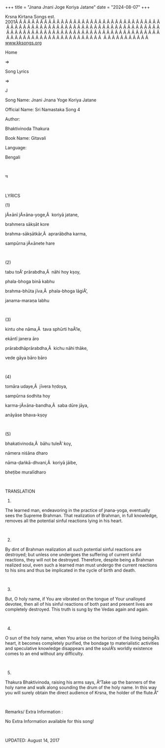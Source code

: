+++ 
title = "Jnana Jnani Joge Koriya Jatane"
date = "2024-08-07"
+++

Krsna Kirtana Songs est. 2001Â Â Â Â Â Â Â Â Â Â Â Â Â Â Â Â Â Â Â Â Â Â Â Â Â Â Â Â Â Â Â Â Â Â Â Â Â Â Â Â Â Â Â Â Â Â Â Â Â Â Â Â Â Â Â Â Â Â Â Â Â Â Â Â Â Â Â Â Â Â Â Â Â Â Â Â Â Â Â Â Â Â Â Â Â Â Â Â Â Â Â Â Â Â Â Â Â Â Â Â Â Â Â Â Â Â Â Â Â Â Â Â Â Â Â Â Â Â Â Â Â Â Â Â Â Â Â Â Â Â Â Â  Â Â Â Â Â Â Â Â Â Â Â  
www.kksongs.org








Home
 
⇒
 
Song Lyrics
 
⇒
 
J


Song
Name: Jnani Jnana Yoge Koriya Jatane


Official
Name: Sri Namastaka Song 4


Author:

Bhaktivinoda
Thakura


Book
Name: 
Gitavali


Language:

Bengali


 








অ








 


LYRICS


(1)


jÃ±ānī
jÃ±āna-yoge,Â  koriyā jatane,


brahmera
sākṣāt kore


brahma-sākṣātkār,Â 
aprarābdha karma,


sampūrna
jÃ±ānete hare


 


(2)


tabu
toÂ’ prārabdha,Â  nāhi hoy kṣoy,


phala-bhoga
binā kabhu


brahma-bhūta
jīva,Â  phala-bhoga lāgiÂ’,


janama-maraṇa
labhu


 


(3)


kintu
ohe nāma,Â  tava sphūrti haÂ’le,


ekāntī
janera āro


prārabdhāprārabdha,Â 
kichu nāhi thāke,


vede
gāya bāro bāro


 


(4)


tomāra
udaye,Â  jīvera hṛdoya,


sampūrna
śodhita hoy


karma-jÃ±āna-bandha,Â 
saba dūre jāya,


anāyāse
bhava-kṣoy


 


(5)


bhakativinoda,Â 
bāhu tuleÂ’ koy,


nāmera
niśāna dharo


nāma-ḍańkā-dhvani,Â 
koriyā jāibe,


bheṭibe
muralīdharo


 


TRANSLATION


1)
The learned man, endeavoring in the practice of jnana-yoga, eventually sees the
Supreme Brahman. That realization of Brahman, in full knowledge, removes all
the potential sinful reactions lying in his heart.


 


2)
By dint of Brahman realization all such potential sinful reactions are
destroyed; but unless one undergoes the suffering of current sinful reactions,
they will not be destroyed. Therefore, despite being a Brahman realized soul,
even such a learned man must undergo the current reactions to his sins and thus
be implicated in the cycle of birth and death.


 


3)
But, O holy name, if You are vibrated on the tongue of Your unalloyed devotee,
then all of his sinful reactions of both past and present lives are completely
destroyed. This truth is sung by the Vedas again and again.


 


4)
O sun of the holy name, when You arise on the horizon of the living beingÂ’s
heart, it becomes completely purified, the bondage to materialistic activities
and speculative knowledge disappears and the soulÂ’s worldly existence comes to
an end without any difficulty.


 


5)
Thakura Bhaktivinoda, raising his arms says, Â“Take up the banners of the holy
name and walk along sounding the drum of the holy name. In this way you will
surely obtain the direct audience of Krsna, the holder of the flute.Â”


 


Remarks/ Extra Information
: 


No
Extra Information available for this song!


 


UPDATED:
 August 14, 2017